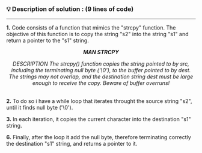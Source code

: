 ### 💡 Description of solution : (9 lines of code)
--------------------------------
<p> <b>1.</b> Code consists of a function that mimics the "strcpy" function. The objective of this function is to copy the string "s2" into the string "s1" and return a pointer to the "s1" string.</p>
<div align="center"><i>
  <p><b>MAN STRCPY</b></p>
  DESCRIPTION
       The  strcpy() function copies the string pointed to by src, including the terminating null byte ('\0'), to the
       buffer pointed to by dest.  The strings may not overlap, and the destination string dest must be large  enough
       to receive the copy.  Beware of buffer overruns!
</i></div>
<br>
<p> <b>2.</b> To do so i have a while loop that iterates throught the source string "s2", until it finds null byte ('\0'). </p>
<p> <b>3.</b> In each iteration, it copies the current character into the destination "s1" string. </p>
<p> <b>6.</b> Finally, after the loop it add the null byte, therefore terminating correctly the destination "s1" string, and returns a pointer to it. </p>
